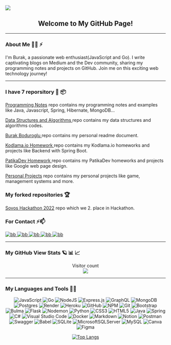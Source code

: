 <img src="https://media.giphy.com/headers/GitHub/w8ZJLtJbmuph.gif"/>

<div align="center"> 
<h2>Welcome to My GitHub Page!</h2>
</div>

<hr>

### About Me :technologist: ⚡

I'm Burak, a passionate web enthusiast(JavaScript and Go). I write captivating blogs on Medium and the Dev community, sharing my programming notes and projects on GitHub. Join me on this exciting web technology journey!

<hr>

### I have 7 reporsitory :scroll: :package:

<a href="https://github.com/burakboduroglu/Programming-Notes">Programming Notes</a> repo contains my programming notes and examples like Java, Javascript, Spring, Hibernate, MongoDB...

<a href="https://github.com/burakboduroglu/Data-Structures-And-Algorithms">Data Structures and Algorithms </a> repo contains my data structures and algorithms codes.

<a href="https://github.com/burakboduroglu/BurakBoduroglu"> Burak Boduroglu </a> repo contains my personal readme document.

<a href="https://github.com/burakboduroglu/Kodlama.ioHM"> Kodlama.io Homework </a> repo contains my Kodlama.io homeworks and projects like Backend with Spring Boot.

<a href="https://github.com/burakboduroglu/PatikaDevHM"> PatikaDev Homework </a> repo contains my PatikaDev homeworks and projects like Google web page design.

<a href="https://github.com/burakboduroglu/PersonalProjects"> Personal Projects</a> repo contains my personal projects like game, management systems and more.

### My forked repositories :trophy:

<a href="https://github.com/burakboduroglu/SovosHackathon2022"> Sovos Hackathon 2022</a> repo which we 2. place in Hackathon.

### For Contact ⚡📫
  <a href="https://linktr.ee/burakboduroglu" target="blank">
    <img src="https://img.shields.io/badge/linktree-39E09B?style=for-the-badge&logo=linktree&logoColor=white" alt="bb"/>
  </a>
  
   <a href="https://www.hackerrank.com/burak_boduroglu?hr_r=1" target="blank">
    <img src="https://img.shields.io/badge/-Hackerrank-2EC866?style=for-the-badge&logo=HackerRank&logoColor=white" alt="bb"/>
  </a>
  
   <a href="https://www.youtube.com/channel/UCAHN6fn_IFX0cEywoJZJEAA" target="blank">
    <img src="https://img.shields.io/badge/YouTube-FF0000?style=for-the-badge&logo=youtube&logoColor=white" alt="bb"/>
  </a>
  
  <a href="https://dev.to/burakboduroglu" target="blank">
    <img src="https://img.shields.io/badge/dev.to-0A0A0A?style=for-the-badge&logo=devdotto&logoColor=white" alt="bb"/>
  </a>
  
  <a href="https://medium.com/@burakboduroglu" target="blank">
    <img src="https://img.shields.io/badge/medium-%2312100E.svg?&style=for-the-badge&logo=medium&logoColor=white" alt="bb" />
  </a>
  
 <hr>

### My GitHub View Stats :ringed_planet: :bar_chart: :chart_with_upwards_trend:

<p align="center"> 
  Visitor count<br>
  <img src="https://profile-counter.glitch.me/burakboduroglu/count.svg" />
</p>

<hr>

### My Languages and Tools 🌱🔭

<div align="center"  id="part-tech-tools">

![JavaScript](https://img.shields.io/badge/javascript-%23323330.svg?style=for-the-badge&logo=javascript&logoColor=%23F7DF1E)
![Go](https://img.shields.io/badge/go-%2300ADD8.svg?style=for-the-badge&logo=go&logoColor=white)
![NodeJS](https://img.shields.io/badge/node.js-6DA55F?style=for-the-badge&logo=node.js&logoColor=white)
![Express.js](https://img.shields.io/badge/express.js-%23404d59.svg?style=for-the-badge&logo=express&logoColor=%2361DAFB)
![GraphQL](https://img.shields.io/badge/-GraphQL-E10098?style=for-the-badge&logo=graphql&logoColor=white)
![MongoDB](https://img.shields.io/badge/MongoDB-%234ea94b.svg?style=for-the-badge&logo=mongodb&logoColor=white)
![Postgres](https://img.shields.io/badge/postgres-%23316192.svg?style=for-the-badge&logo=postgresql&logoColor=white)
![Render](https://img.shields.io/badge/Render-%46E3B7.svg?style=for-the-badge&logo=render&logoColor=white)
![Heroku](https://img.shields.io/badge/heroku-%23430098.svg?style=for-the-badge&logo=heroku&logoColor=white)
![GitHub](https://img.shields.io/badge/github-%23121011.svg?style=for-the-badge&logo=github&logoColor=white)
![NPM](https://img.shields.io/badge/NPM-%23CB3837.svg?style=for-the-badge&logo=npm&logoColor=white)
![Git](https://img.shields.io/badge/git-%23F05033.svg?style=for-the-badge&logo=git&logoColor=white)
![Bootstrap](https://img.shields.io/badge/bootstrap-%238511FA.svg?style=for-the-badge&logo=bootstrap&logoColor=white)
![Bulma](https://img.shields.io/badge/bulma-00D0B1?style=for-the-badge&logo=bulma&logoColor=white)
![Flask](https://img.shields.io/badge/flask-%23000.svg?style=for-the-badge&logo=flask&logoColor=white)
![Nodemon](https://img.shields.io/badge/NODEMON-%23323330.svg?style=for-the-badge&logo=nodemon&logoColor=%BBDEAD)
![Python](https://img.shields.io/badge/python-3670A0?style=for-the-badge&logo=python&logoColor=ffdd54)
![CSS3](https://img.shields.io/badge/css3-%231572B6.svg?style=for-the-badge&logo=css3&logoColor=white)
![HTML5](https://img.shields.io/badge/html5-%23E34F26.svg?style=for-the-badge&logo=html5&logoColor=white)
![Java](https://img.shields.io/badge/java-%23ED8B00.svg?style=for-the-badge&logo=openjdk&logoColor=white)
![Spring](https://img.shields.io/badge/spring-%236DB33F.svg?style=for-the-badge&logo=spring&logoColor=white)
![C#](https://img.shields.io/badge/c%23-%23239120.svg?style=for-the-badge&logo=c-sharp&logoColor=white)
![Visual Studio Code](https://img.shields.io/badge/Visual%20Studio%20Code-0078d7.svg?style=for-the-badge&logo=visual-studio-code&logoColor=white)
![Docker](https://img.shields.io/badge/docker-%230db7ed.svg?style=for-the-badge&logo=docker&logoColor=white)
![Markdown](https://img.shields.io/badge/markdown-%23000000.svg?style=for-the-badge&logo=markdown&logoColor=white)
![Notion](https://img.shields.io/badge/Notion-%23000000.svg?style=for-the-badge&logo=notion&logoColor=white)
![Postman](https://img.shields.io/badge/Postman-FF6C37?style=for-the-badge&logo=postman&logoColor=white)
![Swagger](https://img.shields.io/badge/-Swagger-%23Clojure?style=for-the-badge&logo=swagger&logoColor=white)
![Babel](https://img.shields.io/badge/Babel-F9DC3e?style=for-the-badge&logo=babel&logoColor=black)
![SQLite](https://img.shields.io/badge/sqlite-%2307405e.svg?style=for-the-badge&logo=sqlite&logoColor=white)
![MicrosoftSQLServer](https://img.shields.io/badge/Microsoft%20SQL%20Server-CC2927?style=for-the-badge&logo=microsoft%20sql%20server&logoColor=white)
![MySQL](https://img.shields.io/badge/mysql-%2300f.svg?style=for-the-badge&logo=mysql&logoColor=white)
![Canva](https://img.shields.io/badge/Canva-%2300C4CC.svg?style=for-the-badge&logo=Canva&logoColor=white)
![Figma](https://img.shields.io/badge/figma-%23F24E1E.svg?style=for-the-badge&logo=figma&logoColor=white) 
</div>

<div align="center"  id="part-stats">
   
[![Top Langs](https://github-readme-stats.vercel.app/api/top-langs/?username=burakboduroglu&layout=compact&theme=github_dark)](https://github.com/anuraghazra/github-readme-stats)

</div>
